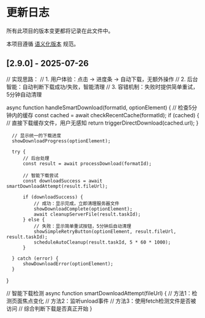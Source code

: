 # 更新日志

所有此项目的版本变更都将记录在此文件中。

本项目遵循 [语义化版本](https://semver.org/lang/zh-CN/) 规范。

## [2.9.0] - 2025-07-26


  // 实现思路：
  // 1. 用户体验：点击 -> 进度条 -> 自动下载，无额外操作
  // 2. 后台智能：自动判断下载成功/失败，智能清理
  // 3. 容错机制：失败时提供简单重试，5分钟自动清理

  async function handleSmartDownload(formatId, optionElement) {
      // 检查5分钟内的缓存
      const cached = await checkRecentCache(formatId);
      if (cached) {
          // 直接下载缓存文件，用户无感知
          return triggerDirectDownload(cached.url);
      }

      // 显示统一的下载进度
      showDownloadProgress(optionElement);

      try {
          // 后台处理
          const result = await processDownload(formatId);

          // 智能下载尝试
          const downloadSuccess = await smartDownloadAttempt(result.fileUrl);

          if (downloadSuccess) {
              // 成功：显示完成，立即清理服务器文件
              showDownloadComplete(optionElement);
              await cleanupServerFile(result.taskId);
          } else {
              // 失败：显示简单重试按钮，5分钟后自动清理
              showSimpleRetryButton(optionElement, result.fileUrl, result.taskId);
              scheduleAutoCleanup(result.taskId, 5 * 60 * 1000);
          }

      } catch (error) {
          showDownloadError(optionElement);
      }
  }

  // 智能下载检测
  async function smartDownloadAttempt(fileUrl) {
      // 方法1：检测页面焦点变化
      // 方法2：监听unload事件
      // 方法3：使用fetch检测文件是否被访问
      // 综合判断下载是否真正开始
  }

  